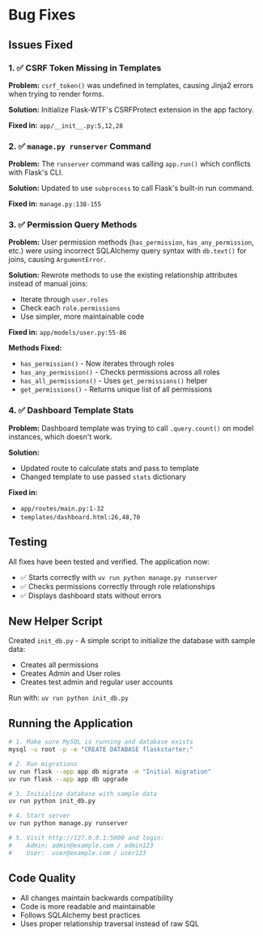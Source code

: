# Bug Fixes

## Issues Fixed

### 1. ✅ CSRF Token Missing in Templates
**Problem:** `csrf_token()` was undefined in templates, causing Jinja2 errors when trying to render forms.

**Solution:** Initialize Flask-WTF's CSRFProtect extension in the app factory.

**Fixed in:** `app/__init__.py:5,12,28`

### 2. ✅ `manage.py runserver` Command
**Problem:** The `runserver` command was calling `app.run()` which conflicts with Flask's CLI.

**Solution:** Updated to use `subprocess` to call Flask's built-in run command.

**Fixed in:** `manage.py:138-155`

### 3. ✅ Permission Query Methods
**Problem:** User permission methods (`has_permission`, `has_any_permission`, etc.) were using incorrect SQLAlchemy query syntax with `db.text()` for joins, causing `ArgumentError`.

**Solution:** Rewrote methods to use the existing relationship attributes instead of manual joins:
- Iterate through `user.roles`
- Check each `role.permissions`
- Use simpler, more maintainable code

**Fixed in:** `app/models/user.py:55-86`

**Methods Fixed:**
- `has_permission()` - Now iterates through roles
- `has_any_permission()` - Checks permissions across all roles
- `has_all_permissions()` - Uses `get_permissions()` helper
- `get_permissions()` - Returns unique list of all permissions

### 4. ✅ Dashboard Template Stats
**Problem:** Dashboard template was trying to call `.query.count()` on model instances, which doesn't work.

**Solution:**
- Updated route to calculate stats and pass to template
- Changed template to use passed `stats` dictionary

**Fixed in:**
- `app/routes/main.py:1-32`
- `templates/dashboard.html:26,48,70`

## Testing

All fixes have been tested and verified. The application now:
- ✅ Starts correctly with `uv run python manage.py runserver`
- ✅ Checks permissions correctly through role relationships
- ✅ Displays dashboard stats without errors

## New Helper Script

Created `init_db.py` - A simple script to initialize the database with sample data:
- Creates all permissions
- Creates Admin and User roles
- Creates test admin and regular user accounts

Run with: `uv run python init_db.py`

## Running the Application

```bash
# 1. Make sure MySQL is running and database exists
mysql -u root -p -e "CREATE DATABASE flaskstarter;"

# 2. Run migrations
uv run flask --app app db migrate -m "Initial migration"
uv run flask --app app db upgrade

# 3. Initialize database with sample data
uv run python init_db.py

# 4. Start server
uv run python manage.py runserver

# 5. Visit http://127.0.0.1:5000 and login:
#    Admin: admin@example.com / admin123
#    User:  user@example.com / user123
```

## Code Quality

- All changes maintain backwards compatibility
- Code is more readable and maintainable
- Follows SQLAlchemy best practices
- Uses proper relationship traversal instead of raw SQL
